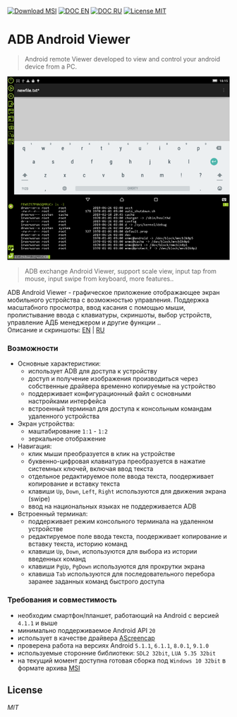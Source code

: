 
[![Download MSI](https://img.shields.io/badge/Download-MSI-brightgreen.svg?style=flat)](https://clnviewer.github.io/ADB-Android-Viewer/dist/Android-ADB-Viewer.msi)
[![DOC EN](https://img.shields.io/badge/Promo-EN-brightgreen.svg?style=flat)](https://clnviewer.github.io/Code-Blocks-Android-NDK/ADBANDROIDVIEWER.EN.html)
[![DOC RU](https://img.shields.io/badge/Promo-RU-brightgreen.svg?style=flat)](https://clnviewer.github.io/Code-Blocks-Android-NDK/ADBANDROIDVIEWER.RU.html)
[![License MIT](https://img.shields.io/badge/License-MIT-brightgreen.svg?style=flat)](https://github.com/ClnViewer/ADB-Android-Viewer/blob/master/LICENSE)

# ADB Android Viewer

> Android remote Viewer 
developed to view and control your android device from a PC.


![adbviewer](docs/images/adbviewer-2-terminal-en.png)


> ADB exchange Android Viewer, support scale view, input tap from mouse, input swipe from keyboard, more features..

ADB Android Viewer - графическое приложение отображающее экран мобильного устройства с возможностью управления. Поддержка масштабного просмотра, ввод касания с помощью мыши, пролистывание ввода с клавиатуры, скриншоты, выбор устройств, управление АДБ менеджером и другие функции ..  
Описание и скриншоты: [EN](https://clnviewer.github.io/Code-Blocks-Android-NDK/ADBANDROIDVIEWER.EN.html) | [RU](https://clnviewer.github.io/Code-Blocks-Android-NDK/ADBANDROIDVIEWER.RU.html)  


### Возможности
- Основные характеристики:
  - использует ADB для доступа к устройству  
  - доступ и получение изображения производиться через собственные драйвера временно копируемые на устройство  
  - поддерживает конфигурационный файл с основными настройками интерфейса  
  - встроенный терминал для доступа к консольным командам удаленного устройства  
- Экран устройства:
  - маштабирование `1:1` - `1:2`  
  - зеркальное отображение  
- Навигация:
  - клик мыши преобразуется в клик на устройстве  
  - буквенно-цифровая клавиатура преобразуется в нажатие системных ключей, включая ввод текста  
  - отдельное редактируемое поле ввода текста, поодерживает копирование и вставку текста  
  - клавиши `Up`, `Down`, `Left`, `Right` используются для движения экрана (swipe)  
  - ввод на национальных языках не поддерживается ADB  
- Встроенный терминал:
  - поддерживает режим консольного терминала на удаленном устройстве  
  - редактируемое поле ввода текста, поодерживает копирование и вставку текста, историю команд  
  - клавиши `Up`, `Down`, используются для выбора из истории введенных команд  
  - клавиши `PgUp`, `PgDown` используются для прокрутки экрана  
  - клавиша `Tab` используются для последовательного перебора заранее заданных команд быстрого доступа  

### Требования и совместимость

- необходим смартфон/планшет, работающий на Android с версией `4.1.1` и выше  
- минимально поддерживаемое Android API `20`  
- использует в качестве драйвера [AScreencap](https://github.com/ClnViewer/Android-fast-screen-capture)  
- проверена работа на версиях Android `5.1.1`, `6.1.1`, `8.0.1`, `9.1.0`  
- используемые сторонние библиотеки: `SDL2 32bit`, `LUA 5.35 32bit`  
- на текущий момент доступна готовая сборка под `Windows 10 32bit` в формате архива [MSI](https://clnviewer.github.io/ADB-Android-Viewer/dist/Android-ADB-Viewer.msi)  


## License

 _MIT_

